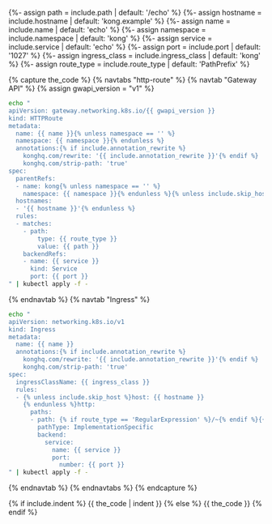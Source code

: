 {%- assign path = include.path | default: '/echo' %}
{%- assign hostname = include.hostname | default: 'kong.example' %}
{%- assign name = include.name | default: 'echo' %}
{%- assign namespace = include.namespace | default: 'kong' %}
{%- assign service = include.service | default: 'echo' %}
{%- assign port = include.port | default: '1027' %}
{%- assign ingress_class = include.ingress_class | default: 'kong' %}
{%- assign route_type = include.route_type | default: 'PathPrefix' %}

{% capture the_code %}
{% navtabs "http-route" %}
{% navtab "Gateway API" %}
{% assign gwapi_version = "v1" %}

```bash
echo "
apiVersion: gateway.networking.k8s.io/{{ gwapi_version }}
kind: HTTPRoute
metadata:
  name: {{ name }}{% unless namespace == '' %}
  namespace: {{ namespace }}{% endunless %}
  annotations:{% if include.annotation_rewrite %}
    konghq.com/rewrite: '{{ include.annotation_rewrite }}'{% endif %}
    konghq.com/strip-path: 'true'
spec:
  parentRefs:
  - name: kong{% unless namespace == '' %}
    namespace: {{ namespace }}{% endunless %}{% unless include.skip_host %}
  hostnames:
  - '{{ hostname }}'{% endunless %}
  rules:
  - matches:
    - path:
        type: {{ route_type }}
        value: {{ path }}
    backendRefs:
    - name: {{ service }}
      kind: Service
      port: {{ port }}
" | kubectl apply -f -
```

{% endnavtab %}
{% navtab "Ingress" %}

```bash
echo "
apiVersion: networking.k8s.io/v1
kind: Ingress
metadata:
  name: {{ name }}
  annotations:{% if include.annotation_rewrite %}
    konghq.com/rewrite: '{{ include.annotation_rewrite }}'{% endif %}
    konghq.com/strip-path: 'true'
spec:
  ingressClassName: {{ ingress_class }}
  rules:
  - {% unless include.skip_host %}host: {{ hostname }}
    {% endunless %}http:
      paths:
      - path: {% if route_type == 'RegularExpression' %}/~{% endif %}{{ path }}
        pathType: ImplementationSpecific
        backend:
          service:
            name: {{ service }}
            port:
              number: {{ port }}
" | kubectl apply -f -
```

{% endnavtab %}
{% endnavtabs %}
{% endcapture %}

{% if include.indent %}
{{ the_code | indent }}
{% else %}
{{ the_code }}
{% endif %}
